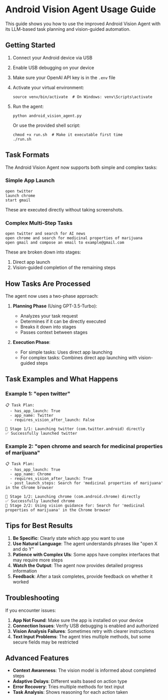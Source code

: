 # Android Vision Agent Usage Guide

This guide shows you how to use the improved Android Vision Agent with its LLM-based task planning and vision-guided automation.

## Getting Started

1. Connect your Android device via USB
2. Enable USB debugging on your device
3. Make sure your OpenAI API key is in the `.env` file
4. Activate your virtual environment:
   ```
   source venv/bin/activate  # On Windows: venv\Scripts\activate
   ```
5. Run the agent:
   ```
   python android_vision_agent.py
   ```
   
   Or use the provided shell script:
   ```
   chmod +x run.sh  # Make it executable first time
   ./run.sh
   ```

## Task Formats

The Android Vision Agent now supports both simple and complex tasks:

### Simple App Launch
```
open twitter
launch chrome
start gmail
```
These are executed directly without taking screenshots.

### Complex Multi-Step Tasks
```
open twitter and search for AI news
open chrome and search for medicinal properties of marijuana
open gmail and compose an email to example@gmail.com
```
These are broken down into stages:
1. Direct app launch
2. Vision-guided completion of the remaining steps

## How Tasks Are Processed

The agent now uses a two-phase approach:

1. **Planning Phase** (Using GPT-3.5-Turbo):
   - Analyzes your task request
   - Determines if it can be directly executed
   - Breaks it down into stages
   - Passes context between stages

2. **Execution Phase**:
   - For simple tasks: Uses direct app launching
   - For complex tasks: Combines direct app launching with vision-guided steps

## Task Examples and What Happens

### Example 1: "open twitter"
```
📋 Task Plan:
  - has_app_launch: True
  - app_name: Twitter
  - requires_vision_after_launch: False
  
📱 Stage 1/1: Launching twitter (com.twitter.android) directly
✅ Successfully launched twitter
```

### Example 2: "open chrome and search for medicinal properties of marijuana"
```
📋 Task Plan:
  - has_app_launch: True
  - app_name: Chrome
  - requires_vision_after_launch: True
  - post_launch_steps: Search for 'medicinal properties of marijuana' in the Chrome browser

📱 Stage 1/2: Launching chrome (com.android.chrome) directly
✅ Successfully launched chrome
📸 Stage 2/2: Using vision guidance for: Search for 'medicinal properties of marijuana' in the Chrome browser
```

## Tips for Best Results

1. **Be Specific**: Clearly state which app you want to use
2. **Use Natural Language**: The agent understands phrases like "open X and do Y"
3. **Patience with Complex UIs**: Some apps have complex interfaces that may require more steps
4. **Watch the Output**: The agent now provides detailed progress information
5. **Feedback**: After a task completes, provide feedback on whether it worked

## Troubleshooting

If you encounter issues:

1. **App Not Found**: Make sure the app is installed on your device
2. **Connection Issues**: Verify USB debugging is enabled and authorized
3. **Vision Analysis Failures**: Sometimes retry with clearer instructions
4. **Text Input Problems**: The agent tries multiple methods, but some secure fields may be restricted

## Advanced Features

- **Context Awareness**: The vision model is informed about completed steps
- **Adaptive Delays**: Different waits based on action type
- **Error Recovery**: Tries multiple methods for text input
- **Task Analysis**: Shows reasoning for each action taken